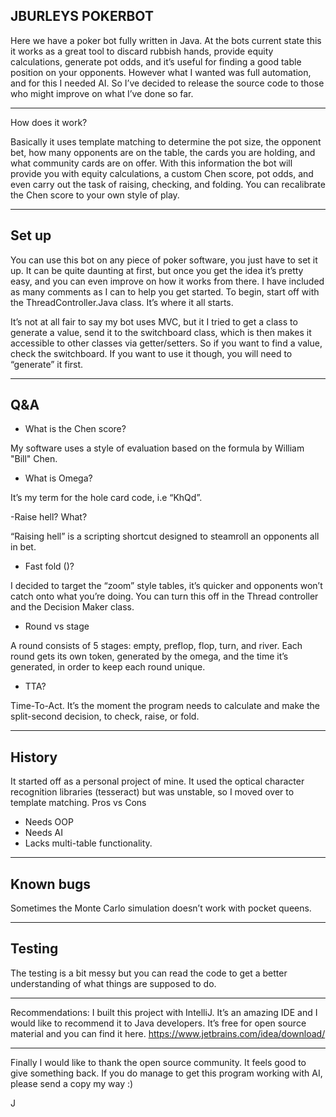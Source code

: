 JBURLEYS POKERBOT
-----------------
Here we have a poker bot fully written in Java. At the bots current state this it works as a great tool to discard rubbish hands, provide equity calculations, generate pot odds, and it’s useful for finding a good table position on your opponents. However what I wanted was full automation, and for this I needed AI. So I’ve decided to release the source code to those who might improve on what I’ve done so far.

------------------
How does it work?

Basically it uses template matching to determine the pot size, the opponent bet, how many opponents are on the table, the cards you are holding, and what community cards are on offer.
With this information the bot will provide you with equity calculations, a custom Chen score, pot odds, and even carry out the task of raising, checking, and folding. 
You can recalibrate the Chen score to your own style of play.

------------------
Set up
------------------
You can use this bot on any piece of poker software, you just have to set it up. It can be quite daunting at first, but once you get the idea it’s pretty easy, and you can even improve on how it works from there. I have included as many comments as I can to help you get started. To begin, start off with the ThreadController.Java class. It’s where it all starts.

It’s not at all fair to say my bot uses MVC, but it I tried to get a class to generate a value, send it to the switchboard class, which is then makes it accessible to other classes via getter/setters. So if you want to find a value, check the switchboard. If you want to use it though, you will need to “generate” it first.

------------------
Q&A
------------------
- What is the Chen score?

My software uses a style of evaluation based on the formula by William "Bill" Chen.

- What is Omega?

It’s my term for the hole card code, i.e “KhQd”. 

-Raise hell? What?

 “Raising hell” is a scripting shortcut designed to steamroll an opponents all in bet.
 
- Fast fold ()?

I decided to target the “zoom” style tables, it’s quicker and opponents won’t catch onto what you’re doing. You can turn this off in the Thread controller and the Decision Maker class.

- Round vs stage

A round consists of 5 stages: empty, preflop, flop, turn, and river. Each round gets its own token, generated by the omega, and the time it’s generated, in order to keep each round unique.

- TTA?

Time-To-Act. It’s the moment the program needs to calculate and make the split-second decision, to check, raise, or fold. 

------------------
History
------------------
It started off as a personal project of mine. It used the optical character recognition libraries (tesseract) but was unstable, so I moved over to template matching.
Pros vs Cons
-	Needs OOP
-	Needs AI
-	Lacks multi-table functionality.

------------------
Known bugs
------------------
Sometimes the Monte Carlo simulation doesn’t work with pocket queens.

------------------
Testing
------------------
The testing is a bit messy but you can read the code to get a better understanding of what things are supposed to do.

------------------
Recommendations:
I built this project with IntelliJ. It’s an amazing IDE and I would like to recommend it to Java developers. It’s free for open source material and you can find it here.
https://www.jetbrains.com/idea/download/
__________________________________________________________________________________

Finally I would like to thank the open source community.  It feels good to give something back. 
If you do manage to get this program working with AI, please send a copy my way :)

J

